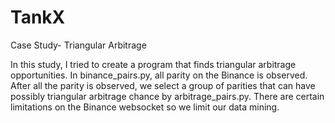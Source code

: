 # TankX
Case Study- Triangular Arbitrage 

In this study, I tried to create a program that finds triangular arbitrage opportunities.
In binance_pairs.py, all parity on the Binance is observed. After all the parity is observed, we select a group of parities that can have possibly triangular arbitrage chance by arbitrage_pairs.py. 
There are certain limitations on the Binance websocket so we limit our data mining. 


